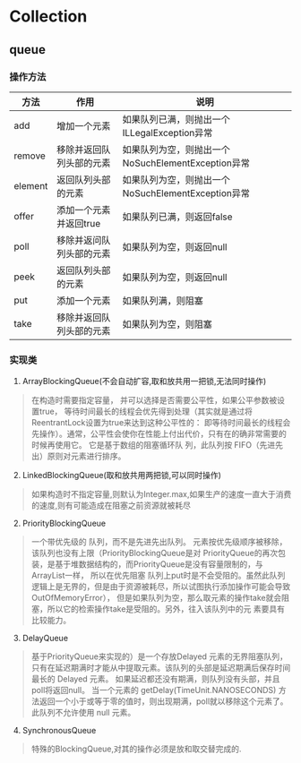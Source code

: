 #   Collection

##  queue
### 操作方法
|方法| 作用| 说明|
| --- | ---- | ---- |
|add|增加一个元素| 如果队列已满，则抛出一个ILLegalException异常|
|remove  |  移除并返回队列头部的元素     |   如果队列为空，则抛出一个NoSuchElementException异常|
|element |  返回队列头部的元素        |     如果队列为空，则抛出一个NoSuchElementException异常|
|offer   |     添加一个元素并返回true |      如果队列已满，则返回false|
|poll    |      移除并返问队列头部的元素 |   如果队列为空，则返回null|
|peek    |    返回队列头部的元素      |       如果队列为空，则返回null|
|put     |     添加一个元素        |              如果队列满，则阻塞|
|take    |     移除并返回队列头部的元素  |   如果队列为空，则阻塞|

### 实现类
1.  ArrayBlockingQueue(不会自动扩容,取和放共用一把锁,无法同时操作)
>   在构造时需要指定容量， 并可以选择是否需要公平性，如果公平参数被设置true，
    等待时间最长的线程会优先得到处理（其实就是通过将ReentrantLock设置为true来达到这种公平性的：
    即等待时间最长的线程会先操作）。通常，公平性会使你在性能上付出代价，只有在的确非常需要的时候再使用它。
    它是基于数组的阻塞循环队 列，此队列按 FIFO（先进先出）原则对元素进行排序。
2.  LinkedBlockingQueue(取和放共用两把锁,可以同时操作)
>   如果构造时不指定容量,则默认为Integer.max,如果生产的速度一直大于消费的速度,则有可能造成在阻塞之前资源就被耗尽   

2.  PriorityBlockingQueue
>   一个带优先级的 队列，而不是先进先出队列。
    元素按优先级顺序被移除，该队列也没有上限（PriorityBlockingQueue是对 PriorityQueue的再次包装，是基于堆数据结构的，而PriorityQueue是没有容量限制的，与ArrayList一样，
    所以在优先阻塞 队列上put时是不会受阻的。虽然此队列逻辑上是无界的，但是由于资源被耗尽，所以试图执行添加操作可能会导致 OutOfMemoryError），
    但是如果队列为空，那么取元素的操作take就会阻塞，所以它的检索操作take是受阻的。另外，往入该队列中的元 素要具有比较能力。

3.  DelayQueue
>   基于PriorityQueue来实现的）是一个存放Delayed 元素的无界阻塞队列，
    只有在延迟期满时才能从中提取元素。该队列的头部是延迟期满后保存时间最长的 Delayed 元素。
    如果延迟都还没有期满，则队列没有头部，并且poll将返回null。
    当一个元素的 getDelay(TimeUnit.NANOSECONDS) 方法返回一个小于或等于零的值时，则出现期满，poll就以移除这个元素了。
    此队列不允许使用 null 元素。
     
4.  SynchronousQueue
>   特殊的BlockingQueue,对其的操作必须是放和取交替完成的.

